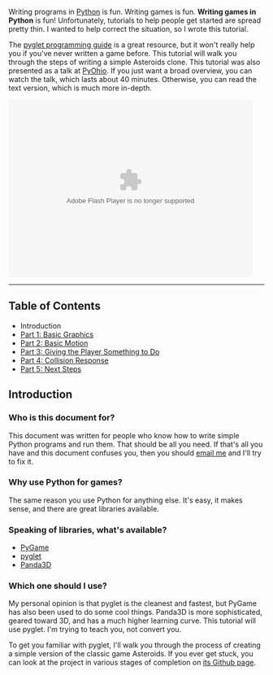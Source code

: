 Writing programs in [Python][1] is fun. Writing games is fun. **Writing games in Python** is fun! Unfortunately, tutorials to help people get started are spread pretty thin. I wanted to help correct the situation, so I wrote this tutorial.

The [pyglet programming guide][2] is a great resource, but it won't really help you if you've never written a game before. This tutorial will walk you through the steps of writing a simple Asteroids clone. This tutorial was also presented as a talk at [PyOhio][3]. If you just want a broad overview, you can watch the talk, which lasts about 40 minutes. Otherwise, you can read the text version, which is much more in-depth.

<embed src="http://blip.tv/play/AYGa8XAC" type="application/x-shockwave-flash" width="480" height="350" allowscriptaccess="always" allowfullscreen="true">
</embed>

<hr class="space" />

## Table of Contents

*   Introduction
*   [Part 1: Basic Graphics][4]
*   [Part 2: Basic Motion][5]
*   [Part 3: Giving the Player Something to Do][6]
*   [Part 4: Collision Response][7]
*   [Part 5: Next Steps][8]

## Introduction

### Who is this document for?

This document was written for people who know how to write simple Python programs and run them. That should be all you need. If that's all you have and this document confuses you, then you should [email me][9] and I'll try to fix it. 
### Why use Python for games?

The same reason you use Python for anything else. It's easy, it makes sense, and there are great libraries available.

### Speaking of libraries, what's available?

*   [PyGame][10]
*   [pyglet][11]
*   [Panda3D][12]

### Which one should I use?

My personal opinion is that pyglet is the cleanest and fastest, but PyGame has also been used to do some cool things. Panda3D is more sophisticated, geared toward 3D, and has a much higher learning curve. This tutorial will use pyglet. I'm trying to teach you, not convert you.

To get you familiar with pyglet, I'll walk you through the process of creating a simple version of the classic game Asteroids. If you ever get stuck, you can look at the project in various stages of completion on [its Github page][13].

 [1]: http://www.python.org/
 [2]: http://pyglet.org/doc/programming_guide
 [3]: http://www.pyohio.org/
 [4]: /pyglettutorial/2
 [5]: /pyglettutorial/3
 [6]: /pyglettutorial/4
 [7]: /pyglettutorial/5
 [8]: /pyglettutorial/6
 [9]: mailto:steve.johnson.public@gmail.com
 [10]: http://www.pygame.org/
 [11]: http://www.pyglet.org/
 [12]: http://www.panda3d.org/
 [13]: http://github.com/irskep/pyglettutorial